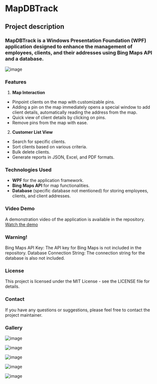 # MapDBTrack

## Project description
### MapDBTrack is a Windows Presentation Foundation (WPF) application designed to enhance the management of employees, clients, and their addresses using Bing Maps API and a database.

![image](https://github.com/Kusieqs/MapDBTrack/assets/130232383/8cd5d359-347c-4ffb-a25b-963c47b7af22)

### Features

1. **Map Interaction**
- Pinpoint clients on the map with customizable pins.
- Adding a pin on the map immediately opens a special window to add client details, automatically reading the address from the map.
- Quick view of client details by clicking on pins.
- Remove pins from the map with ease.

2. **Customer List View**
- Search for specific clients.
- Sort clients based on various criteria.
- Bulk delete clients.
- Generate reports in JSON, Excel, and PDF formats.

### Technologies Used
- **WPF** for the application framework.
- **Bing Maps API** for map functionalities.
- **Database** (specific database not mentioned) for storing employees, clients, and client addresses.

### Video Demo
A demonstration video of the application is available in the repository.  [Watch the demo](https://youtu.be/LRnK4hPhaWM)

### Warning!
Bing Maps API Key: The API key for Bing Maps is not included in the repository. Database Connection String: The connection string for the database is also not included.

### License
This project is licensed under the MIT License - see the LICENSE file for details.

### Contact
If you have any questions or suggestions, please feel free to contact the project maintainer.

### Gallery
![image](https://github.com/Kusieqs/MapDBTrack/assets/130232383/40ec5379-6319-4ca9-b8ee-5f06ae7f9c08)

![image](https://github.com/Kusieqs/MapDBTrack/assets/130232383/f5d1e531-8ff0-425b-8d64-cba92100411a)

![image](https://github.com/Kusieqs/MapDBTrack/assets/130232383/a9e13f5c-a511-4486-b27a-ec6a8f9960ea)

![image](https://github.com/Kusieqs/MapDBTrack/assets/130232383/44866fe5-90f5-4f96-b89c-88312b736f43)

![image](https://github.com/Kusieqs/MapDBTrack/assets/130232383/a1f62d0c-346d-4aae-9478-0158271c0d10)





